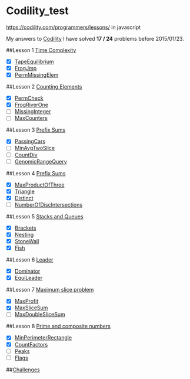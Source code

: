 Codility_test
=============
https://codility.com/programmers/lessons/ in javascript

My answers to [Codility](https://codility.com/programmers/lessons/)
I have solved **17 / 24** problems before 2015/01/23.

##Lesson 1 [Time Complexity](https://codility.com/programmers/lessons/1)
- [x] [TapeEquilibrium](https://github.com/senei/codility_test/blob/master/Lesson%201%20-%20Time%20Complexity/TapeEquilibrium.htm)
- [x] [FrogJmp](https://github.com/senei/codility_test/blob/master/Lesson%201%20-%20Time%20Complexity/FrogJmp.htm)
- [x] [PermMissingElem](https://github.com/senei/codility_test/blob/master/Lesson%201%20-%20Time%20Complexity/PermMissingElem.htm)

##Lesson 2 [Counting Elements](https://codility.com/programmers/lessons/2)
- [x] [PermCheck](https://github.com/senei/codility_test/blob/master/Lesson%202%20-%20Counting%20Elements/PermCheck.htm)
- [x] [FrogRiverOne](https://github.com/senei/codility_test/blob/master/Lesson%202%20-%20Counting%20Elements/FrogRiverOne.htm)
- [ ] [MissingInteger](https://github.com/senei/codility_test/blob/master/Lesson%202%20-%20Counting%20Elements/)
- [ ] [MaxCounters](https://github.com/senei/codility_test/blob/master/Lesson%202%20-%20Counting%20Elements/)

##Lesson 3 [Prefix Sums](https://codility.com/programmers/lessons/3)
- [x] [PassingCars](https://github.com/senei/codility_test/blob/master/Lesson%203%20-%20Prefix%20Sums/PassingCars.htm)
- [ ] [MinAvgTwoSlice](https://github.com/senei/codility_test/blob/master/Lesson%203%20-%20Prefix%20Sums/)
- [ ] [CountDiv](https://github.com/senei/codility_test/blob/master/Lesson%203%20-%20Prefix%20Sums/)
- [ ] [GenomicRangeQuery](https://github.com/senei/codility_test/blob/master/Lesson%203%20-%20Prefix%20Sums/)

##Lesson 4 [Prefix Sums](https://codility.com/programmers/lessons/4)
- [x] [MaxProductOfThree](https://github.com/senei/codility_test/blob/master/Lesson%204%20-%20Sorting/MaxProductOfThree.htm)
- [x] [Triangle](https://github.com/senei/codility_test/blob/master/Lesson%204%20-%20Sorting/Triangle.htm)
- [x] [Distinct](https://github.com/senei/codility_test/blob/master/Lesson%204%20-%20Sorting/Distinct.htm)
- [ ] [NumberOfDiscIntersections](https://github.com/senei/codility_test/blob/master/Lesson%204%20-%20Sorting/)

##Lesson 5 [Stacks and Queues](https://codility.com/programmers/lessons/5)
- [x] [Brackets](https://github.com/senei/codility_test/blob/master/Lesson%205%20-%20Stacks%20and%20Queues/Brackets.htm)
- [x] [Nesting](https://github.com/senei/codility_test/blob/master/Lesson%205%20-%20Stacks%20and%20Queues/Nesting.htm)
- [x] [StoneWall](https://github.com/senei/codility_test/blob/master/Lesson%205%20-%20Stacks%20and%20Queues/StoneWall.htm)
- [x] [Fish](https://github.com/senei/codility_test/blob/master/Lesson%205%20-%20Stacks%20and%20Queues/Fish.htm)

##Lesson 6 [Leader](https://codility.com/programmers/lessons/6)
- [x] [Dominator](https://github.com/senei/codility_test/blob/master/Lesson%206%20-%20Leader/Dominator.htm)
- [x] [EquiLeader](https://github.com/senei/codility_test/blob/master/Lesson%206%20-%20Leader/EquiLeader.htm)

##Lesson 7 [Maximum slice problem](https://codility.com/programmers/lessons/7)
- [x] [MaxProfit](https://github.com/senei/codility_test/blob/master/Lesson%207%20-%20Maximum%20slice%20problem/MaxProfit.htm)
- [x] [MaxSliceSum](https://github.com/senei/codility_test/blob/master/Lesson%207%20-%20Maximum%20slice%20problem/MaxSliceSum.htm)
- [ ] [MaxDoubleSliceSum](https://github.com/senei/codility_test/blob/master/Lesson%207%20-%20Maximum%20slice%20problem/)

##Lesson 8 [Prime and composite numbers](https://codility.com/programmers/lessons/8)
- [x] [MinPerimeterRectangle](https://github.com/senei/codility_test/blob/master/Lesson%208%20-%20Prime%20and%20composite%20numbers/MinPerimeterRectangle.htm)
- [x] [CountFactors](https://github.com/senei/codility_test/blob/master/Lesson%208%20-%20Prime%20and%20composite%20numbers/CountFactors.htm)
- [ ] [Peaks](https://github.com/senei/codility_test/blob/master/Lesson%208%20-%20Prime%20and%20composite%20numbers//)
- [ ] [Flags](https://github.com/senei/codility_test/blob/master/Lesson%208%20-%20Prime%20and%20composite%20numbers//)

##[Challenges](https://codility.com/programmers/challenges/)